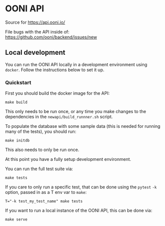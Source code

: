 # OONI API

Source for https://api.ooni.io/

File bugs with the API inside of: https://github.com/ooni/backend/issues/new

## Local development

You can run the OONI API locally in a development environment using `docker`. Follow the instructions below to set it up.

### Quickstart

First you should build the docker image for the API:
```
make build
```

This only needs to be run once, or any time you make changes to the
dependencies in the `newapi/build_runnner.sh` script.

To populate the database with some sample data (this is needed for running many
of the tests), you should run:
```
make initdb
```

This also needs to only be run once.

At this point you have a fully setup development environment.

You can run the full test suite via:
```
make tests
```

If you care to only run a specific test, that can be done using the `pytest`
`-k` option, passed in as a T env var to `make`:
```
T="-k test_my_test_name" make tests
```

If you want to run a local instance of the OONI API, this can be done via:
```
make serve
```
